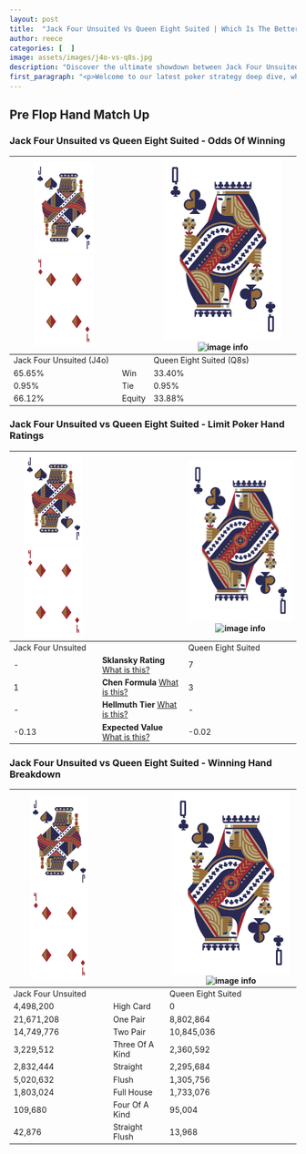 ```yaml
---
layout: post
title:  "Jack Four Unsuited Vs Queen Eight Suited | Which Is The Better Hand In Poker? A Complete Guide"
author: reece
categories: [  ]
image: assets/images/j4o-vs-q8s.jpg
description: "Discover the ultimate showdown between Jack Four Unsuited and Queen Eight Suited in poker! Uncover the odds, strategies, and scenarios where one hand triumphs over the other. Get ready to up your poker game with this thrilling analysis."
first_paragraph: "<p>Welcome to our latest poker strategy deep dive, where we're pitting two distinct hands against each other in a high-stakes showdown: Jack Four Unsuited vs Queen Eight Suited.</p><p>In the dynamic world of poker, every decision counts, and knowing which hand holds the upper hand is key to your success at the table.</p><p>In this article, we'll dissect these two hands, explore the scenarios where one dominates the other, and equip you with the knowledge to make strategic choices that can tip the odds in your favor.</p><p>Get ready to unravel the intriguing dynamics of these poker hands and elevate your game to new heights.</p>"
---
```




[comment]: # (sp0)

## Pre Flop Hand Match Up

<div class="table hand-ratings" markdown="1"> 



### Jack Four Unsuited vs Queen Eight Suited - Odds Of Winning


    
| ![image info](assets/images/hand1/J.png) ![image info](assets/images/hand1/4o.png) |  | ![image info](assets/images/hand2/Q.png) ![image info](assets/images/hand2/8s.png) |
| -------- | -------- | -------- |
| Jack Four Unsuited (J4o) |  | Queen Eight Suited (Q8s) |
| 65.65% | Win | 33.40% |
| 0.95% | Tie | 0.95% |
| 66.12% | Equity | 33.88% |




[comment]: # (sp1)



### Jack Four Unsuited vs Queen Eight Suited - Limit Poker Hand Ratings


    
| ![image info](assets/images/hand1/J.png) ![image info](assets/images/hand1/4o.png) |  | ![image info](assets/images/hand2/Q.png) ![image info](assets/images/hand2/8s.png) |
| -------- | -------- | -------- |
| Jack Four Unsuited |  | Queen Eight Suited |
| - | **Sklansky Rating** [What is this?](/sklansky-rating-explained) | 7 |
| 1 | **Chen Formula** [What is this?](/chen-formula-explained) | 3 |
| - | **Hellmuth Tier** [What is this?](/Hellmuth-tier-explained) | - |
| -0.13 | **Expected Value** [What is this?](/expected-value-explained) | -0.02 |




[comment]: # (sp2)



### Jack Four Unsuited vs Queen Eight Suited - Winning Hand Breakdown


    
| ![image info](assets/images/hand1/J.png) ![image info](assets/images/hand1/4o.png) |  | ![image info](assets/images/hand2/Q.png) ![image info](assets/images/hand2/8s.png) |
| -------- | -------- | -------- |
| Jack Four Unsuited |  | Queen Eight Suited |
| 4,498,200 | High Card | 0 |
| 21,671,208 | One Pair | 8,802,864 |
| 14,749,776 | Two Pair | 10,845,036 |
| 3,229,512 | Three Of A Kind | 2,360,592 |
| 2,832,444 | Straight | 2,295,684 |
| 5,020,632 | Flush | 1,305,756 |
| 1,803,024 | Full House | 1,733,076 |
| 109,680 | Four Of A Kind | 95,004 |
| 42,876 | Straight Flush | 13,968 |




[comment]: # (sp3)



</div>

[comment]: # (sp4)



[comment]: # (sp5)

